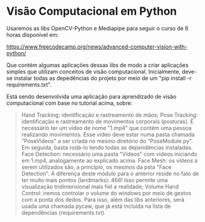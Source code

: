 # Visão Computacional em Python

Usaremos as libs OpenCV-Python e Mediapipe para seguir o curso de 6 horas disponível em:

https://www.freecodecamp.org/news/advanced-computer-vision-with-python/

Que contém algumas aplicações dessas libs de modo a criar aplicações simples que utilizam conceitos de visão computacional. Inicialmente, deve-se instalar todas as depedências do projeto por meio de um "pip install -r requirements.txt".

Está sendo desenvolvida uma aplicação para aprendizado de visão computacional com base no tutorial acima, sobre: 
> Hand Tracking: identificação e rastreamento de mãos;
> Pose Tracking: identificação e rastreamento de movimentos corporais (posturas). É necessário ter um vídeo de nome "1.mp4" que contém uma pessoa realizando movimentos. Esse vídeo deve estar numa pasta chamada "PoseVideos" a ser criada no mesmo diretório do "PoseModule.py". Em seguida, basta rodá-lo tendo todas as dependências instaladas.
> Face Detection: necessário uma pasta "Vídeos" com vídeos iniciando em 1.mp4, analogamente ao explicado acima.
> Face Mesh: os vídeos a serem utilizados são, a princípio, os mesmos da psta "Face Detection". A diferença deste módulo para o anterior reside no fato de ter muito mais pontos (landmarks): 468! Isso permite uma visualização tridimensional mais fiel a realidade;
> Volume Hand Control: iremos controlar o volume do windows por meio de gestos com a ponta dos dedos. Para isso, além das libs anteriores, será usada uma chamada pycaw, que já está incluída na lista de dependências (requirements.txt).